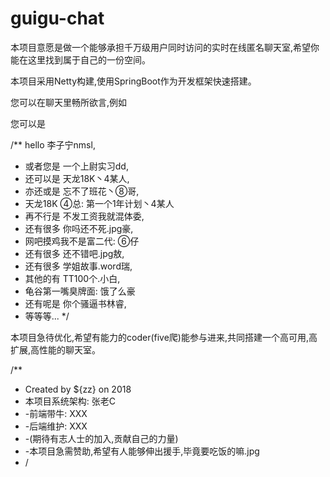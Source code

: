 # guigu-chat
本项目意愿是做一个能够承担千万级用户同时访问的实时在线匿名聊天室,希望你能在这里找到属于自己的一份空间。

本项目采用Netty构建,使用SpringBoot作为开发框架快速搭建。

您可以在聊天里畅所欲言,例如

您可以是 

/** hello 李子宁nmsl,
  * 或者您是 一个上尉实习dd,
  * 还可以是 天龙18K丶4某人,
  * 亦还或是 忘不了班花丶⑧哥,
  * 天龙18K ④总: 第一个1年计划丶4某人
  * 再不行是 不发工资我就混体委,
  * 还有很多 你吗还不死.jpg豪,
  * 网吧摸鸡我不是富二代: ⑥仔
  * 还有很多 还不错吧.jpg敖,
  * 还有很多 学姐故事.word瑞,
  * 其他的有 TT100个.小白,
  * 龟谷第一嘴臭牌面: 饿了么豪
  * 还有呢是 你个骚逼书林睿,
  * 等等等...
  */


本项目急待优化,希望有能力的coder(five爬)能参与进来,共同搭建一个高可用,高扩展,高性能的聊天室。

/**
 * Created by ${zz} on 2018
 * 本项目系统架构: 张老C
 * -前端带牛: XXX
 * -后端维护: XXX
 * -(期待有志人士的加入,贡献自己的力量)
 * -本项目急需赞助,希望有人能够伸出援手,毕竟要吃饭的嘛.jpg
 * /






